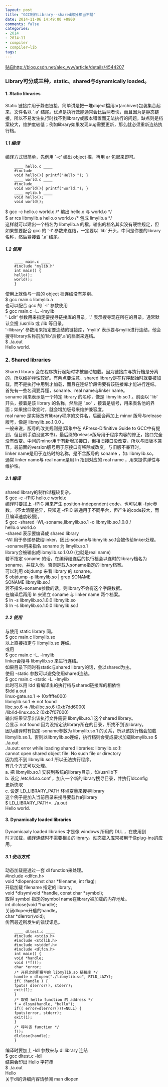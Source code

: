 ```yaml
---
layout: post
title: "GCC制作Library--shared部分相当不错"
date: 2014-11-06 14:49:00 +0800
comments: false
categories:
- 2014
- 2014~11
- compiler
- compiler~lib
tags:
---
```

[贴自http://blog.csdn.net/alex_ww/article/details/4544207](http://blog.csdn.net/alex_ww/article/details/4544207)
### Library可分成三种，static、shared与dynamically loaded。
#### 1. Static libraries
Static 链接库用于静态链接，简单讲是把一堆object檔用ar(archiver)包装集合起来，文件名以 `.a' 结尾。优点是执行效能通常会比后两者快，而且因为是静态链接，所以不易发生执行时找不到library或版本错置而无法执行的问题。缺点则是档案较大，维护度较低；例如library如果发现bug需要更新，那么就必须重新连结执行档。  
##### 1.1 编译
编译方式很简单，先例用 `-c' 编出 object 檔，再用 ar 包起来即可。
```
	____ hello.c ____
	#include
	void hello(){ printf("Hello "); }
	____ world.c ____
	#include
	void world(){ printf("world."); }
	____ mylib.h ____
	void hello();
	void world();
```
$ gcc -c hello.c world.c /\* 编出 hello.o 与 world.o \*/   
$ ar rcs libmylib.a hello.o world.o /\* 包成 limylib.a \*/   
这样就可以建出一个档名为 libmylib.a 的檔。输出的档名其实没有硬性规定，但如果想要配合 gcc 的 '-l' 参数来连结，一定要以 'lib' 开头，中间是你要的library名称，然后紧接着 '.a' 结尾。
##### 1.2 使用
```
	____ main.c ____
	#include "mylib.h"
	int main() {
	hello();
	world();
	}
```
使用上就像与一般的 object 档连结没有差别。  
$ gcc main.c libmylib.a  
也可以配合 gcc 的 `-l' 参数使用  
$ gcc main.c -L. -lmylib  
'-Ldir' 参数用来指定要搜寻链接库的目录，'.' 表示搜寻现在所在的目录。通常默认会搜 /usr/lib 或 /lib 等目录。  
'-llibrary' 参数用来指定要连结的链接库，'mylib' 表示要与mylib进行连结，他会搜寻library名称前加'lib'后接'.a'的档案来连结。  
$ ./a.out  
Hello world.  

### 2. Shared libraries
Shared library 会在程序执行起始时才被自动加载。因为链接库与执行档是分离的，所以维护弹性较好。有两点要注意，shared library是在程序起始时就要被加载，而不是执行中用到才加载，而且在连结阶段需要有该链接库才能进行连结。  
首先有一些名词要弄懂，soname、real name与linker name。  
soname 用来表示是一个特定 library 的名称，像是 libmylib.so.1 。前面以 'lib' 开头，接着是该 library 的名称，然后是 '.so' ，接着是版号，用来表名他的界面；如果接口改变时，就会增加版号来维护兼容度。  
real name 是实际放有library程序的文件名，后面会再加上 minor 版号与release 版号，像是 libmylib.so.1.0.0 。  
一般来说，版号的改变规则是(印象中在 APress-Difinitive Guide to GCC中有提到，但目前手边没这本书)，最后缀的release版号用于程序内容的修正，接口完全没有改变。中间的minor用于有新增加接口，但相旧接口没改变，所以与旧版本兼容。最前面的version版号用于原接口有移除或改变，与旧版不兼容时。  
linker name是用于连结时的名称，是不含版号的 soname ，如: libmylib.so。  
通常 linker name与 real name是用 ln 指到对应的 real name ，用来提供弹性与维护性。  
##### 2.1 编译
shared library的制作过程较复杂。  
$ gcc -c -fPIC hello.c world.c  
编译时要加上 -fPIC 用来产生 position-independent code。也可以用 -fpic参数。 (不太清楚差异，只知道 -fPIC 较通用于不同平台，但产生的code较大，而且编译速度较慢)。  
$ gcc -shared -Wl,-soname,libmylib.so.1 -o libmylib.so.1.0.0 /  
hello.o world.o  
-shared 表示要编译成 shared library  
-Wl 用于参递参数给linker，因此-soname与libmylib.so.1会被传给linker处理。  
-soname用来指名 soname 为 limylib.so.1  
library会被输出成libmylib.so.1.0.0 (也就是real name)  
若不指定 soname 的话，在编译结连后的执行档会以连时的library档名为soname，并载入他。否则是载入soname指定的library档案。  
可以利用 objdump 来看 library 的 soname。  
$ objdump -p libmylib.so | grep SONAME  
SONAME libmylib.so.1  
若不指名-soname参数的话，则library不会有这个字段数据。  
在编译后再用 ln 来建立 soname 与 linker name 两个档案。  
$ ln -s libmylib.so.1.0.0 libmylib.so  
$ ln -s libmylib.so.1.0.0 libmylib.so.1  

##### 2.2 使用  
与使用 static library 同。  
$ gcc main.c libmylib.so  
以上直接指定与 libmylib.so 连结。  
或用  
$ gcc main.c -L. -lmylib  
linker会搜寻 libmylib.so 来进行连结。  
如果目录下同时有static与shared library的话，会以shared为主。  
使用 -static 参数可以避免使用shared连结。  
$ gcc main.c -static -L. -lmylib  
此时可以用 ldd 看编译出的执行档与shared链接库的相依性  
$ldd a.out  
linux-gate.so.1 => (0xffffe000)  
libmylib.so.1 => not found  
libc.so.6 => /lib/libc.so.6 (0xb7dd6000)  
/lib/ld-linux.so.2 (0xb7f07000)  
输出结果显示出该执行文件需要 libmylib.so.1 这个shared library。  
会显示 not found 因为没指定该library所在的目录，所找不到该library。  
因为编译时有指定-soname参数为 libmylib.so.1 的关系，所以该执行档会加载libmylib.so.1。否则以libmylib.so连结，执行档则会变成要求加载libmylib.so
$ ./a.out  
./a.out: error while loading shared libraries: libmylib.so.1:  
cannot open shared object file: No such file or directory  
因为找不到 libmylib.so.1 所以无法执行程序。  
有几个方式可以处理。  
a. 把 libmylib.so.1 安装到系统的library目录，如/usr/lib下  
b. 设定 /etc/ld.so.conf ，加入一个新的library搜寻目录，并执行ldconfig  
更新快取  
c. 设定 LD_LIBRARY_PATH 环境变量来搜寻library  
这个例子是加入当前目录来搜寻要载作的library  
$ LD_LIBRARY_PATH=. ./a.out  
Hello world.  
#### 3. Dynamically loaded libraries
Dynamicaaly loaded libraries 才是像 windows 所用的 DLL ，在使用到  
时才加载，编译连结时不需要相关的library。动态载入库常被用于像plug-ins的应用。  
##### 3.1 使用方式
动态加载是透过一套 dl function来处理。  
	#include <dlfcn.h>  
	void \*dlopen(const char \*filename, int flag);  
开启加载 filename 指定的 library。  
	void \*dlsym(void \*handle, const char \*symbol);  
取得 symbol 指定的symbol name在library被加载的内存地址。  
	int dlclose(void \*handle);  
关闭dlopen开启的handle。  
	char \*dlerror(void);  
传回最近所发生的错误讯息。
```
	____ dltest.c ____
	#include <stdio.h>
	#include <stdlib.h>
	#include <stddef.h>
	#include <dlfcn.h>
	int main() {
	void *handle;
	void (*f)();
	char *error;
	/* 开启之前所撰写的 libmylib.so 链接库 */
	handle = dlopen("./libmylib.so", RTLD_LAZY);
	if( !handle ) {
	fputs( dlerror(), stderr);
	exit(1);
	}
	/* 取得 hello function 的 address */
	f = dlsym(handle, "hello");
	if(( error=dlerror())!=NULL) {
	fputs(error, stderr);
	exit(1);
	}
	/* 呼叫该 function */
	f();
	dlclose(handle);
	}
```
编译时要加上 -ldl 参数来与 dl library 连结  
$ gcc dltest.c -ldl  
结果会印出 Hello 字符串  
$ ./a.out  
Hello  
关于dl的详细内容请参阅 man dlopen
